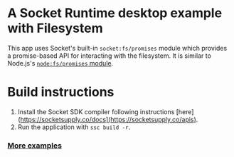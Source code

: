 # A Socket Runtime desktop example with Filesystem 

This app uses Socket's built-in `socket:fs/promises` module which provides a promise-based API for interacting with the filesystem. It is similar to Node.js's [`node:fs/promises` module](https://nodejs.org/api/fs.html#fs_fs_promises_api).

# Build instructions

1. Install the Socket SDK compiler following instructions [here](https://socketsupply.co/docs](https://socketsupply.co/apis).
2. Run the application with `ssc build -r`.

### [More examples](../../README.md)
